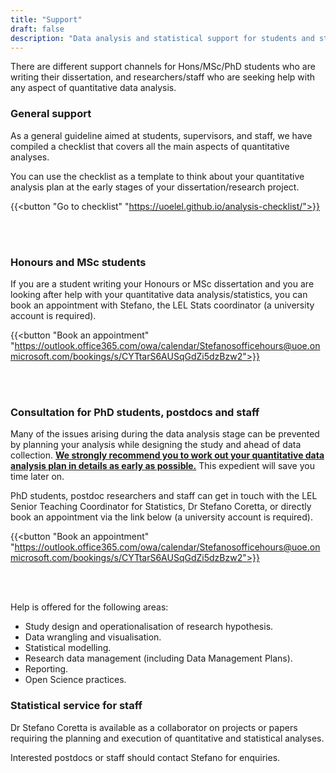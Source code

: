 ```yaml
---
title: "Support"
draft: false
description: "Data analysis and statistical support for students and staff"
---
```



There are different support channels for Hons/MSc/PhD students who are writing their dissertation, and researchers/staff who are seeking help with any aspect of quantitative data analysis.

### General support

As a general guideline aimed at students, supervisors, and staff, we have compiled a checklist that covers all the main aspects of quantitative analyses.

You can use the checklist as a template to think about your quantitative analysis plan at the early stages of your dissertation/research project.

{{<button "Go to checklist" "https://uoelel.github.io/analysis-checklist/">}}

<br>
<br>

### Honours and MSc students

If you are a student writing your Honours or MSc dissertation and you are looking after help with your quantitative data analysis/statistics, you can book an appointment with Stefano, the LEL Stats coordinator (a university account is required).

{{<button "Book an appointment" "https://outlook.office365.com/owa/calendar/Stefanosofficehours@uoe.onmicrosoft.com/bookings/s/CYTtarS6AUSqGdZi5dzBzw2">}}

<br>
<br>

### Consultation for PhD students, postdocs and staff

Many of the issues arising during the data analysis stage can be prevented by planning your analysis while designing the study and ahead of data collection.
<u>**We strongly recommend you to work out your quantitative data analysis plan in details as early as possible.**</u>
This expedient will save you time later on.

PhD students, postdoc researchers and staff can get in touch with the LEL Senior Teaching Coordinator for Statistics, Dr Stefano Coretta, or directly book an appointment via the link below (a university account is required).

{{<button "Book an appointment" "https://outlook.office365.com/owa/calendar/Stefanosofficehours@uoe.onmicrosoft.com/bookings/s/CYTtarS6AUSqGdZi5dzBzw2">}}

<br>
<br>

Help is offered for the following areas:

* Study design and operationalisation of research hypothesis.
* Data wrangling and visualisation.
* Statistical modelling.
* Research data management (including Data Management Plans).
* Reporting.
* Open Science practices.

### Statistical service for staff

Dr Stefano Coretta is available as a collaborator on projects or papers requiring the planning and execution of quantitative and statistical analyses.

Interested postdocs or staff should contact Stefano for enquiries.

